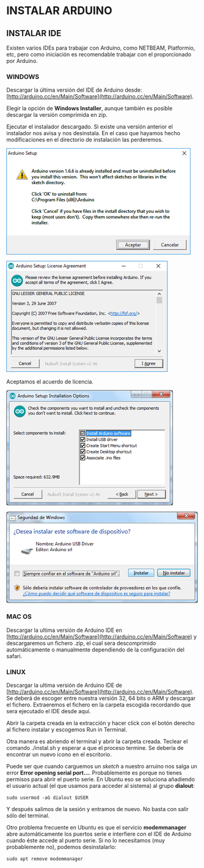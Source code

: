 # INSTALAR ARDUINO

## INSTALAR IDE

Existen varios IDEs para trabajar con Arduino, como NETBEAM, Platformio,
etc, pero como iniciación es recomendable trabajar con el proporcionado
por Arduino.

### WINDOWS

Descargar la última versión del IDE de Arduino desde:
[http://arduino.cc/en/Main/Software](http://arduino.cc/en/Main/Software).

Elegir la opción de **Windows Installer**, aunque también es posible
descargar la versión comprimida en zip.

Ejecutar el instalador descargado. Si existe una versión anterior el
instalador nos avisa y nos desinstala. En el caso que hayamos hecho
modificaciones en el directorio de instalación las perderemos.

![](Guia_htm_1c42262133b0d34a.png)

![](Guia_htm_82f157b7cd393cf4.png)

Aceptamos el acuerdo de licencia.

![](Guia_htm_4a7a46a0f9f849d1.png)

![](Guia_htm_891a7f500a7a660d.png)

### MAC OS

Descargar la ultima versión de Arduino IDE en
[http://arduino.cc/en/Main/Software](http://arduino.cc/en/Main/Software) y
descargaremos un fichero .zip, el cual sera descomprimido automáticamente o
manualmente dependiendo de la configuración del safari.

### LINUX

Descargar la ultima versión de Arduino IDE de
[http://arduino.cc/en/Main/Software](http://arduino.cc/en/Main/Software).
Se deberá de escoger entre nuestra versión 32, 64 bits o ARM y descargar el
fichero. Extraeremos el fichero en la carpeta escogida recordando que sera
ejecutado el IDE desde aquí.

Abrir la carpeta creada en la extracción y hacer click con el botón
derecho al fichero instalar y escogemos Run in Terminal.

Otra manera es abriendo el terminal y abrir la carpeta creada. Teclear
el comando ./instal.sh y esperar a que el proceso termine. Se debería de
encontrar un nuevo icono en el escritorio.

Puede ser que cuando carguemos un *sketch* a nuestro arruino nos salga un error
**Error opening serial port...**. Probablemente es porque no tienes permisos
para abrir el puerto serie. En Ubuntu eso se soluciona añadiendo el usuario
actual (el que usamos para acceder al sistema) al grupo **dialout**:

    sudo usermod -aG dialout $USER

Y después salimos de la sesión y entramos de nuevo. No basta con salir sólo del
terminal.

Otro problema frecuente en Ubuntu es que el servicio **modemmanager** abre
automáticamente los puertos serie e interfiere con el IDE de Arduino cuando
éste accede al puerto serie. Si no lo necesitamos (muy probablemente no), podemos
desinstalarlo:

    sudo apt remove modemmanager
